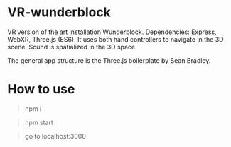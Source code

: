 # VR-wunderblock
VR version of the art installation Wunderblock.
Dependencies: Express, WebXR, Three.js (ES6). 
It uses both hand controllers to navigate in the 3D scene. 
Sound is spatialized in the 3D space. 


The general app structure is the Three.js boilerplate by Sean Bradley.

# How to use

> npm i

> npm start

> go to localhost:3000
